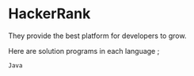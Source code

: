 # HackerRank

They provide the best platform for developers to grow.

Here are solution programs in each language ;

    Java
